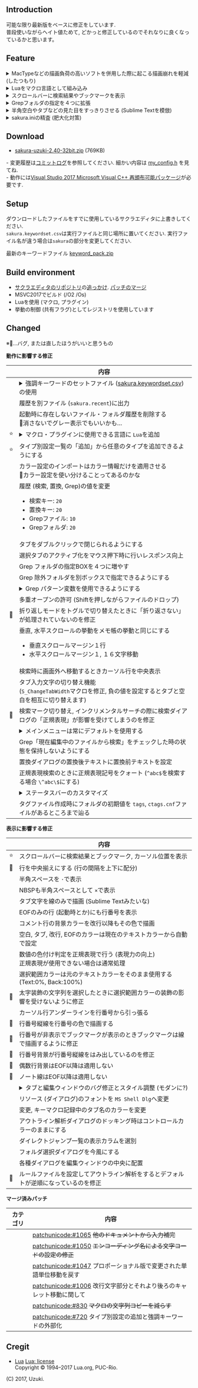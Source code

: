 Introduction  
------------

可能な限り最新版をベースに修正をしています.  
普段使いながらヘイト値ためて, どかっと修正しているのでそれなりに良くなっているかと思います。


Feature  
-------

<details><summary>MacTypeなどの描画負荷の高いソフトを併用した際に起こる描画崩れを軽減(したつもり)</summary></details>  
<details><summary>Luaをマクロ言語として組み込み</summary><img src="https://raw.github.com/wiki/uzuki3/sakura/images/sakura_201706041845.png" width="50%"></details>  
<details><summary>スクロールバーに検索結果やブックマークを表示</summary><img src="https://raw.github.com/wiki/uzuki3/sakura/images/sakura_201706092354.png" width="50%"></details>  
<details><summary>Grepフォルダの指定を４つに拡張</summary><img src="https://raw.github.com/wiki/uzuki3/sakura/images/sakura_201706041815.png" width="50%"></details>  
<details><summary>半角空白やタブなどの見た目をすっきりさせる (Sublime Textを模倣)</summary></details>  
<details><summary>sakura.iniの精査 (肥大化対策)</summary></details>  


Download  
--------

+ [sakura-uzuki-2.40-32bit.zip](http://mimix.sakura.ne.jp/release/sakura-uzuki-2.40-32bit.zip) (769KB)  

\- 変更履歴は[コミットログ](https://github.com/uzuki3/sakura/commits/master)を参照してください. 細かい内容は [my_config.h](sakura_core/my_config.h) を見てね.  
\- 動作には[Visual Studio 2017 Microsoft Visual C++ 再頒布可能パッケージ](https://www.visualstudio.com/ja/downloads/#other-ja)が必要です.  



Setup  
-----

ダウンロードしたファイルをすでに使用しているサクラエディタに上書きしてください.  
`sakura.keywordset.csv`は実行ファイルと同じ場所に置いてください. 実行ファイル名が違う場合は`sakura`の部分を変更してください.  

最新のキーワードファイル [keyword_pack.zip](Publish/keyword_pack.zip)  


Build environment  
-----------------
+ [サクラエディタのリポジトリ](http://svn.code.sf.net/p/sakura-editor/code/sakura/trunk2)の[追っかけ](Publish/changes_from_r4011.txt). [パッチのマージ](#patchunicode)  
+ MSVC2017でビルド (/O2 /Os)  
+ Luaを使用 (マクロ, プラグイン)  
+ 挙動の制御 (共有フラグ)としてレジストリを使用しています  


Changed  
-------
※:bug:…バグ, または直したほうがいいと思うもの  

**動作に影響する修正**

||内容|
|-|-|
||<details><summary>強調キーワードのセットファイル ([sakura.keywordset.csv](Publish/sakura.keywordset.csv))の使用</summary>起動時に列挙したキーワードファイルをインポートします.<br>共通設定からの強調キーワード設定は可能ですが保存はされなくなりますので注意.<br>また, `sakura.ini`には出力されなくなりますのでダイエットにもなります.<br>ファイルがない場合は今まで通りの動作です.</details>|
||履歴を別ファイル (`sakura.recent`)に出力|
||起動時に存在しないファイル・フォルダ履歴を削除する<br>:memo:消さないでグレー表示でもいいかも…|
|:star:|<details><summary>マクロ・プラグインに使用できる言語に `Lua`を追加</summary>:memo:文字列をLuaコードとして評価する `eval`関数があります.<br>　e.g. `local n = eval("(1 + 2 + 3 + 4) * 3.14")`<br>:memo:今後はActiveXが使用できるようにしたいです.</details>|
|:star:|タイプ別設定一覧の「追加」から任意のタイプを追加できるようにする|
||カラー設定のインポートはカラー情報だけを適用させる<br>:memo:カラー設定を使い分けることってあるのかな|
||履歴 (検索, 置換, Grep)の値を変更<br><ul><li>検索キー: `20`<li>置換キー: `20`<li>Grepファイル: `10`<li>Grepフォルダ: `20`</ul>|
||タブをダブルクリックで閉じられるようにする|
||選択タブのアクティブ化をマウス押下時に行いレスポンス向上|
||Grep フォルダの指定BOXを４つに増やす|
||Grep 除外フォルダを別ボックスで指定できるようにする|
||<details><summary>Grep パターン変数を使用できるようにする</summary>レジストリ `HKEY_CURRENT_USER\Software\sakura-uzuki`への追加が必要です.<br>`"$cpp"="*.c *.cpp *.cc *.cxx *.c++ *.h *.hpp"`<br>`"$make"="makefile *.mak *.om OMakefile OMakeRoot"`<br>上記のようにレジストリエントリを追加し、Grepのファイルに `$cpp`を指定すると `*.c *.cpp *.cc *.cxx *.c++ *.h *.hpp`で置き換えます.</details>|
||多重オープンの許可 (Shiftを押しながらファイルのドロップ)|
|:bug:|折り返しモードをトグルで切り替えたときに「折り返さない」が処理されていないのを修正|
||垂直, 水平スクロールの挙動をメモ帳の挙動と同じにする<ul><li>垂直スクロールマージン１行<li>水平スクロールマージン１, １６文字移動</ul>|
||検索時に画面外へ移動するときカーソル行を中央表示|
||タブ入力文字の切り替え機能<br>(`S_ChangeTabWidth`マクロを修正, 負の値を設定するとタブと空白を相互に切り替えます)|
|:bug:|検索マーク切り替え, インクリメンタルサーチの際に検索ダイアログの「正規表現」が影響を受けてしまうのを修正|
||<details><summary>メインメニューは常にデフォルトを使用する</summary>:memo:カスタマイズの効果が感じられなかったのと機能が追加されたときに増えるメニューが対応されず, 機能に気づかないことが多いのでいっそのこと固定にしちゃったほうがわかりやすいので. 副作用でiniファイルに出力しないのでサイズが軽減されます.</details>|
||Grep「現在編集中のファイルから検索」をチェックした時の状態を保持しないようにする|
||置換ダイアログの置換後テキストに置換前テキストを設定|
||正規表現検索のときに正規表現記号をクォート (`^abc$`を検索する場合 `\^abc\$`にする)|
||<details><summary>ステータスバーのカスタマイズ</summary><ul><li>:bug:カーソル移動時のちらつき抑制<li>カラムの並べ替え<li>左クリックでメニューを表示<li>「? 行 ? 桁」→「Ln ? Col ?」に変更<li>タイプ名を表示<li>タブサイズを表示<li>入力改行コードを主に使われているシステム名で表記</ul></details>|
||タグファイル作成時にフォルダの初期値を `tags`, `ctags.cnf`ファイルがあるところまで辿る|


**表示に影響する修正**

||内容|
|-|-|
|:star:|スクロールバーに検索結果とブックマーク, カーソル位置を表示|
|:bug:|行を中央揃えにする (行の間隔を上下に配分)|
||半角スペースを `･`で表示|
||NBSPも半角スペースとして `×`で表示|
||タブ文字を線のみで描画 (Sublime Textみたいな)|
||EOFのみの行 (起動時とか)にも行番号を表示|
||コメント行の背景カラーを改行以降もその色で描画|
||空白, タブ, 改行, EOFのカラーは現在のテキストカラーから自動で設定|
||数値の色付け判定を正規表現で行う (表現力の向上)<br>正規表現が使用できない場合は通常処理|
||選択範囲カラーは元のテキストカラーをそのまま使用する<br>(Text:0%, Back:100%)|
|:bug:|太字装飾の文字列を選択したときに選択範囲カラーの装飾の影響を受けないように修正|
||カーソル行アンダーラインを行番号から引っ張る|
|:bug:|行番号縦線を行番号の色で描画する|
|:bug:|行番号が非表示でブックマークが表示のときブックマークは線で描画するように修正|
|:bug:|行番号背景が行番号縦線をはみ出しているのを修正|
|:bug:|偶数行背景はEOF以降は適用しない|
|:bug:|ノート線はEOF以降は適用しない|
||<details><summary>タブと編集ウィンドウのバグ修正とスタイル調整 (モダンに?)</summary><ul><li>境界線を描画しない, タブを詰める.<li>タブを閉じるボタンをグラフィカルにする.<li>:bug:間に選択タブがあると右側のエッヂがないバグを修正.<li>エディット画面のスタイルから WS_EX_STATICEDGE を外し境界線を描かないようにする.</ul></details>|
||リソース (ダイアログ)のフォントを `MS Shell Dlg`へ変更|
||変更, キーマクロ記録中のタブ名のカラーを変更|
||アウトライン解析ダイアログのドッキング時はコントロールカラーのままにする|
||ダイレクトジャンプ一覧の表示カラムを選別|
||フォルダ選択ダイアログを今風にする|
||各種ダイアログを編集ウィンドウの中央に配置|
|:bug:|ルールファイルを設定してアウトライン解析をするとデフォルトが逆順になっているのを修正|



**<a name="patchunicode">マージ済みパッチ**  

|カテゴリ|内容|
|-|-|
||[patchunicode:#1065](https://sourceforge.net/p/sakura-editor/patchunicode/1065/) ~~他のドキュメントから入力補完~~|
||[patchunicode:#1050](https://sourceforge.net/p/sakura-editor/patchunicode/1050/) ~~エンコーディング名による文字コードの設定の修正~~|
||[patchunicode:#1047](https://sourceforge.net/p/sakura-editor/patchunicode/1047/) プロポーショナル版で変更された単語単位移動を戻す|
||[patchunicode:#1006](https://sourceforge.net/p/sakura-editor/patchunicode/1006/) 改行文字部分とそれより後ろのキャレット移動に関して|
||[patchunicode:#830](https://sourceforge.net/p/sakura-editor/patchunicode/830/) ~~マクロの文字列コピーを減らす~~|
||[patchunicode:#720](https://sourceforge.net/p/sakura-editor/patchunicode/720/) タイプ別設定の追加と強調キーワードの外部化|

Cregit  
------
+ [Lua](http://www.lua.org/) [Lua: license](http://www.lua.org/license.html)  
  Copyright © 1994–2017 Lua.org, PUC-Rio.  
  

(C) 2017, Uzuki.
